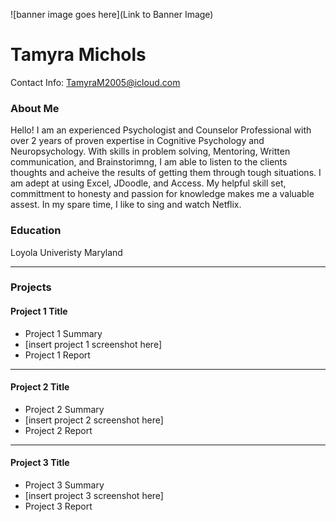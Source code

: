 ![banner image goes here](Link to Banner Image)


# Tamyra Michols 
Contact Info: TamyraM2005@icloud.com

### About Me 
Hello! I am an experienced Psychologist and Counselor Professional with over 2 years of proven expertise in Cognitive Psychology and Neuropsychology. 
With skills in problem solving, Mentoring, Written communication, and Brainstorimng, I am able to listen to the clients thoughts and acheive the results of getting them through tough situations. I am adept at using Excel, JDoodle, and Access. 
My helpful skill set, committment to honesty and passion for knowledge makes me a valuable assest. In my spare time, I like to sing and watch Netflix. 

### Education 
Loyola Univeristy Maryland
***
### Projects

#### Project 1 Title
 - Project 1 Summary
 - [insert project 1 screenshot here]
 - Project 1 Report
***
#### Project 2 Title
 - Project 2 Summary
 - [insert project 2 screenshot here]
 - Project 2 Report
***
#### Project 3 Title
 - Project 3 Summary
 - [insert project 3 screenshot here]
 - Project 3 Report


<!---
Myra862/Myra862 is a ✨ special ✨ repository because its `README.md` (this file) appears on your GitHub profile.
You can click the Preview link to take a look at your changes.
--->
